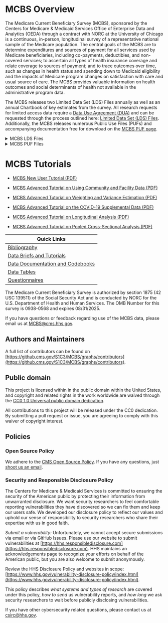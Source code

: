 # MCBS Overview
The Medicare Current Beneficiary Survey (MCBS), sponsored by the Centers for Medicare & Medicaid Services Office of Enterprise Data and Analytics (OEDA) through a contract with NORC at the University of Chicago is a continuous, in-person, longitudinal survey of a representative national sample of the Medicare population. The central goals of the MCBS are to determine expenditures and sources of payment for all services used by Medicare beneficiaries, including co-payments, deductibles, and non-covered services; to ascertain all types of health insurance coverage and relate coverage to sources of payment; and to trace outcomes over time, such as changes in health status and spending down to Medicaid eligibility and the impacts of Medicare program changes on satisfaction with care and usual source of care.  The MCBS provides valuable information on health outcomes and social determinants of health not available in the administrative program data. 

The MCBS releases two Limited Data Set (LDS) Files annually as well as an annual Chartbook of key estimates from the survey.  All research requests for limited access data require a [Data Use Agreement (DUA)](https://www.cms.gov/about-cms/information-systems/privacy/data-use-agreement-dua) and can be requested through the process outlined here: [Limited Data Set (LDS) Files](https://www.cms.gov/data-research/files-for-order/limited-data-set-lds-files).  Additionally, the MCBS releases numerous Public Use Files (PUFs) and accompanying documentation free for download on the [MCBS PUF page](https://www.cms.gov/data-research/statistics-trends-and-reports/mcbs-public-use-file).  

  
<details>
<summary>MCBS LDS Files</summary>
  
## MCBS Survey File (LDS)  
### [Available Survey LDS files](https://www.cms.gov/data-research/files-for-order/limited-data-set-lds-files/medicare-current-beneficiary-survey-mcbs)
The MCBS Survey File contains survey collected data augmented with administrative data to allow for analysis regarding the beneficiaries’ health status, access to health care, satisfaction with health care and usual source of care. The following information is contained in the MCBS Survey File: Beneficiary Demographics, Household Characteristics, Access to Care, Satisfaction with Care, Usual Source of Care, Health Insurance Timeline (shows types of insurances, the coverage eligibility, and what is covered), Health Status and Functioning and other topical survey sections like Medical Conditions, Health Behaviors, Preventive Services, Interview Characteristics, Beneficiary Knowledge of the Medicare Program, Residence Timeline, Facility Characteristics, and Beneficiary Income and Assets. This file also includes summarized administrative FFS utilization data and research claims which contain limited FFS claims content for those beneficiaries enrolled in FFS Medicare. The MCBS Survey File (LDS) is released 12-15 months after the end of data collection, and can be ordered here: [Limited Data Set (LDS) Files](https://www.cms.gov/data-research/files-for-order/limited-data-set-lds-files).

## MCBS Cost Supplement File (LDS)
### [Available Cost Supplement LDS files](https://www.cms.gov/data-research/files-for-order/limited-data-set-lds-files/medicare-current-beneficiary-survey-mcbs)
The MCBS Cost Supplement links Medicare claims to survey-reported events and provides complete expenditure and source of payment data on all health care services, including those not covered by Medicare reported by our survey beneficiaries. Expenditure data were developed through a reconciliation process that combines information from survey respondents and Medicare administrative files. The process produces a comprehensive picture of health services received, amounts paid, and sources of payment. Linking this file to the MCBS Survey file can support a broader range of research and policy analyses on the Medicare population than would be possible using either survey data or administrative claims data alone. Survey-reported data include information on the use and cost of all types of medical services including inpatient hospitalizations, outpatient hospital care, physician services, home health care, durable medical equipment, skilled nursing home services, hospice care, and other medical services. The Cost Supplement File (LDS) is released 15-18 months after the administrative claims data is available, and can be ordered here: [Limited Data Set (LDS) Files](https://www.cms.gov/data-research/files-for-order/limited-data-set-lds-files).
  </details>
  
  <details>
<summary>MCBS PUF Files</summary>
  
## MCBS Survey File PUF
### [Available Survey PUF files](https://www.cms.gov/data-research/statistics-trends-and-reports/mcbs-public-use-file)
The MCBS Survey File PUF provides a publicly available MCBS file for researchers interested in the health, health care use, access to and satisfaction with care for Medicare beneficiaries, while providing the very highest degree of protection to the Medicare beneficiaries’ protected health information. The MCBS Survey File PUF is prepared from data collected from Medicare beneficiaries living in the community and contains standard demographic variables, such as age categories, race/ethnicity, and gender, as well as information about health conditions, access to and satisfaction with care, type of insurance coverage, and summarized information on some types of utilization. The MCBS Survey File PUF is available free for download, along with its accompanying documentation on the [MCBS PUF page](https://www.cms.gov/data-research/statistics-trends-and-reports/mcbs-public-use-file).  This file is released approximately 3 months after the MCBS Survey File (LDS) is available.
  
## MCBS Cost Supplement File PUF
### [Available Cost Supplement PUF files](https://www.cms.gov/data-research/statistics-trends-and-reports/mcbs-public-use-file)
The MCBS Cost Supplement File PUF includes data that links Medicare claims to survey-reported health care events and provides summarized expenditure and source of payment data on all health care services, including those not covered by Medicare. The MCBS Cost Supplement File PUF is available free for download, along with its accompanying documentation on the [MCBS PUF page](https://www.cms.gov/data-research/statistics-trends-and-reports/mcbs-public-use-file). This file is released approximately 3 months after the MCBS Cost Supplement File (LDS) is available.
  
 ## MCBS COVID-19 PUF
### [Available COVID-19 PUF files](https://www.cms.gov/data-research/statistics-trends-and-reports/mcbs-public-use-file)
The MCBS COVID-19 Supplement public use file provides a publicly available MCBS file for researchers interested in the experiences of Medicare beneficiaries during the COVID-19 pandemic. The file provides information not available in the CMS administrative data on such things as telehealth availability, computer/internet access, and health care while providing the very highest degree of protection to the Medicare beneficiaries’ protected health information. The MCBS COVID-19 PUF is prepared from data collected from Medicare beneficiaries living in the community and contains standard demographic variables, such as age categories, race/ethnicity, and gender. The MCBS COVID-19 PUF is available free for download, along with its accompanying documentation on the [MCBS PUF page](https://www.cms.gov/data-research/statistics-trends-and-reports/mcbs-public-use-file). After Winter 2021, a subset of the COVID-19 Community Supplement items will be integrated into the main MCBS questionnaire.
</details>

# MCBS Tutorials 

* [MCBS New User Tutorial (PDF)](https://www.cms.gov/research-statistics-data-and-systems/research/mcbs/downloads/mcbs_tutorial.pdf)

* [MCBS Advanced Tutorial on Using Community and Facility Data (PDF)](https://www.cms.gov/files/document/mcbs-advanced-tutorial-using-community-and-facility-data.pdf)

* [MCBS Advanced Tutorial on Weighting and Variance Estimation (PDF)](https://www.cms.gov/files/document/mcbs-advanced-tutorial-weighting-and-variance-estimation.pdf)

* [MCBS Advanced Tutorial on the COVID-19 Supplemental Data (PDF)](https://www.cms.gov/files/document/mcbs-advanced-tutorial-covid-19-supplemental-data.pdf)

* [MCBS Advanced Tutorial on Longitudinal Analysis (PDF)](https://www.cms.gov/files/document/mcbs-advanced-tutorial-longitudinal-analysis.pdf)

* [MCBS Advanced Tutorial on Pooled Cross-Sectional Analysis (PDF)](https://www.cms.gov/files/document/mcbs-advanced-tutorial-pooled-cross-sectional-analysis.pdf)
  
  
| Quick Links   | 
| ------------- | 
| [Bibliography](https://www.cms.gov/data-research/research/medicare-current-beneficiary-survey/bibliography)  | 
| [Data Briefs and Tutorials](https://www.cms.gov/data-research/research/medicare-current-beneficiary-survey/data-briefs-tutorials)  | 
| [Data Documentation and Codebooks ](https://www.cms.gov/data-research/research/medicare-current-beneficiary-survey/data-documentation-codebooks)|
| [Data Tables](https://www.cms.gov/data-research/research/medicare-current-beneficiary-survey/data-tables) |
| [Questionnaires](https://www.cms.gov/data-research/research/medicare-current-beneficiary-survey/questionnaires) |


The Medicare Current Beneficiary Survey is authorized by section 1875 (42 USC 139511) of the Social Security Act and is conducted by NORC for the U.S. Department of Health and Human Services. The OMB Number for this survey is 0938-0568 and expires 08/31/2025.  

If you have questions or feedback regarding use of the MCBS data, please email us at MCBS@cms.hhs.gov.

## Authors and Maintainers
A full list of contributors can be found on [https://github.cms.gov/S1C3/MCBS/graphs/contributors](https://github.cms.gov/S1C3/MCBS/graphs/contributors).

## Public domain

This project is licensed within in the public domain within the United States,
and copyright and related rights in the work worldwide are waived through the
[CC0 1.0 Universal public domain
dedication](https://creativecommons.org/publicdomain/zero/1.0/).

All contributions to this project will be released under the CC0 dedication. By
submitting a pull request or issue, you are agreeing to comply with this waiver
of copyright interest.

## Policies

### Open Source Policy

We adhere to the [CMS Open Source
Policy](https://github.com/CMSGov/cms-open-source-policy). If you have any
questions, just [shoot us an email](mailto:opensource@cms.hhs.gov).

### Security and Responsible Disclosure Policy

The Centers for Medicare & Medicaid Services is committed to ensuring the
security of the American public by protecting their information from
unwarranted disclosure. We want security researchers to feel comfortable
reporting vulnerabilities they have discovered so we can fix them and keep our
users safe. We developed our disclosure policy to reflect our values and uphold
our sense of responsibility to security researchers who share their expertise
with us in good faith.

*Submit a vulnerability:* Unfortunately, we cannot accept secure submissions via
email or via GitHub Issues. Please use our website to submit vulnerabilities at
[https://hhs.responsibledisclosure.com](https://hhs.responsibledisclosure.com).
HHS maintains an acknowledgements page to recognize your efforts on behalf of
the American public, but you are also welcome to submit anonymously.

Review the HHS Disclosure Policy and websites in scope:
[https://www.hhs.gov/vulnerability-disclosure-policy/index.html](https://www.hhs.gov/vulnerability-disclosure-policy/index.html).

This policy describes *what systems and types of research* are covered under this
policy, *how to send* us vulnerability reports, and *how long* we ask security
researchers to wait before publicly disclosing vulnerabilities.

If you have other cybersecurity related questions, please contact us at
[csirc@hhs.gov](mailto:csirc@hhs.gov).
